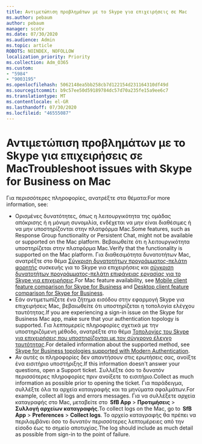```yaml
---
title: Αντιμετώπιση προβλημάτων με το Skype για επιχειρήσεις σε Mac
ms.author: pebaum
author: pebaum
manager: scotv
ms.date: 07/30/2020
ms.audience: Admin
ms.topic: article
ROBOTS: NOINDEX, NOFOLLOW
localization_priority: Priority
ms.collection: Adm_O365
ms.custom:
- "5984"
- "9003195"
ms.openlocfilehash: 5062148ea5bb258cb7d122154d231164310df49d
ms.sourcegitcommit: b9c57ee50d59189784dc57d70a235fe15a9ee6c7
ms.translationtype: MT
ms.contentlocale: el-GR
ms.lasthandoff: 07/30/2020
ms.locfileid: "46555087"
---
```

# <a name="troubleshoot-issues-with-skype-for-business-on-mac"></a><span data-ttu-id="c672f-102">Αντιμετώπιση προβλημάτων με το Skype για επιχειρήσεις σε Mac</span><span class="sxs-lookup"><span data-stu-id="c672f-102">Troubleshoot issues with Skype for Business on Mac</span></span>

<span data-ttu-id="c672f-103">Για περισσότερες πληροφορίες, ανατρέξτε στα θέματα:</span><span class="sxs-lookup"><span data-stu-id="c672f-103">For more information, see:</span></span> 

- <span data-ttu-id="c672f-104">Ορισμένες δυνατότητες, όπως η λειτουργικότητα της ομάδας απόκρισης ή η μόνιμη συνομιλία, ενδέχεται να μην είναι διαθέσιμες ή να μην υποστηρίζονται στην πλατφόρμα Mac.</span><span class="sxs-lookup"><span data-stu-id="c672f-104">Some features, such as Response Group functionality or Persistent Chat, might not be available or supported on the Mac platform.</span></span> <span data-ttu-id="c672f-105">Βεβαιωθείτε ότι η λειτουργικότητα υποστηρίζεται στην πλατφόρμα Mac.</span><span class="sxs-lookup"><span data-stu-id="c672f-105">Verify that the functionality is supported on the Mac platform.</span></span> <span data-ttu-id="c672f-106">Για διαθεσιμότητα δυνατοτήτων Mac, ανατρέξτε στο θέμα [Σύγκριση δυνατοτήτων προγράμματος-πελάτη φορητής](https://technet.microsoft.com/library/Dn951412.aspx) συσκευής για το Skype για επιχειρήσεις και [σύγκριση δυνατοτήτων προγράμματος-πελάτη επιφάνειας εργασίας για το Skype για επιχειρήσεις](https://docs.microsoft.com/skypeforbusiness/plan-your-deployment/clients-and-devices/desktop-feature-comparison).</span><span class="sxs-lookup"><span data-stu-id="c672f-106">For Mac feature availability, see [Mobile client feature comparison for Skype for Business](https://technet.microsoft.com/library/Dn951412.aspx) and [Desktop client feature comparison for Skype for Business](https://docs.microsoft.com/skypeforbusiness/plan-your-deployment/clients-and-devices/desktop-feature-comparison).</span></span>
- <span data-ttu-id="c672f-107">Εάν αντιμετωπίζετε ένα ζήτημα εισόδου στην εφαρμογή Skype για επιχειρήσεις Mac, βεβαιωθείτε ότι υποστηρίζεται η τοπολογία ελέγχου ταυτότητας.</span><span class="sxs-lookup"><span data-stu-id="c672f-107">If you are experiencing a sign-in issue on the Skype for Business Mac app, make sure that your authentication topology is supported.</span></span> <span data-ttu-id="c672f-108">Για λεπτομερείς πληροφορίες σχετικά με την υποστηριζόμενη μέθοδο, ανατρέξτε στο θέμα [Τοπολογίες του Skype για επιχειρήσεις που υποστηρίζονται με τον σύγχρονο έλεγχο ταυτότητας](https://docs.microsoft.com/skypeforbusiness/plan-your-deployment/modern-authentication/topologies-supported).</span><span class="sxs-lookup"><span data-stu-id="c672f-108">For detailed information about the supported method, see [Skype for Business topologies supported with Modern Authentication](https://docs.microsoft.com/skypeforbusiness/plan-your-deployment/modern-authentication/topologies-supported).</span></span>  
- <span data-ttu-id="c672f-109">Αν αυτές οι πληροφορίες δεν απαντήσουν στις ερωτήσεις σας, ανοίξτε ένα εισιτήριο υποστήριξης.</span><span class="sxs-lookup"><span data-stu-id="c672f-109">If this information doesn't answer your questions, open a Support ticket.</span></span> <span data-ttu-id="c672f-110">Συλλέξτε όσο το δυνατόν περισσότερες πληροφορίες πριν ανοίξετε το εισιτήριο.</span><span class="sxs-lookup"><span data-stu-id="c672f-110">Collect as much information as possible prior to opening the ticket.</span></span> <span data-ttu-id="c672f-111">Για παράδειγμα, συλλέξτε όλα τα αρχεία καταγραφής και τα μηνύματα σφαλμάτων.</span><span class="sxs-lookup"><span data-stu-id="c672f-111">For example, collect all logs and errors messages.</span></span> <span data-ttu-id="c672f-112">Για να συλλέξετε αρχεία καταγραφής στο Mac, μεταβείτε στο  **SfB App**  >  **Προτιμήσεις**  >  **Συλλογή αρχείων καταγραφής**.</span><span class="sxs-lookup"><span data-stu-id="c672f-112">To collect logs on the Mac, go to  **SfB App** > **Preferences** > **Collect logs**.</span></span>  <span data-ttu-id="c672f-113">Το αρχείο καταγραφής θα πρέπει να περιλαμβάνει όσο το δυνατόν περισσότερες λεπτομέρειες από την είσοδο έως το σημείο αποτυχίας.</span><span class="sxs-lookup"><span data-stu-id="c672f-113">The log should include as much detail as possible from sign-in to the point of failure.</span></span>